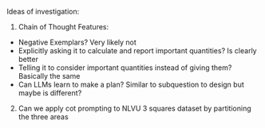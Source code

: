 Ideas of investigation:

1. Chain of Thought Features:
    
* Negative Exemplars? Very likely not
* Explicitly asking it to calculate and report important quantities? Is clearly better
* Telling it to consider important quantities instead of giving them? Basically the same
* Can LLMs learn to make a plan? Similar to subquestion to design but maybe is different?

2. Can we apply cot prompting to NLVU 3 squares dataset by partitioning the three areas